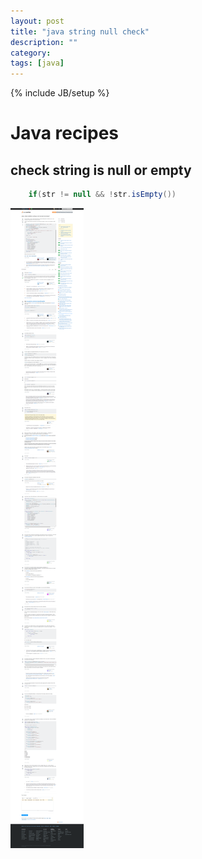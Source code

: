 ```yaml
---
layout: post
title: "java string null check"
description: ""
category: 
tags: [java]
---
```

{% include JB/setup %}

# Java recipes


## check string is null or empty

```java
	if(str != null && !str.isEmpty())
```


<img src="/img/java-string-null.png"/>
